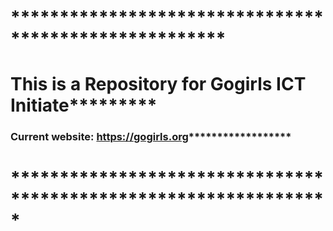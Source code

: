 # ******************************************************
# This is a Repository for Gogirls ICT Initiate*********
### Current website: https://gogirls.org******************
# *****************************************************************